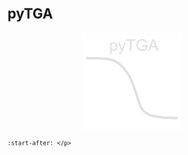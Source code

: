 # pyTGA

<p align="center">
  <img src="_static/logo_v1_dark.svg" alt="pyTGA logo" width="200"/>
</p>

```{include} ../../README.md
:start-after: </p>
```
